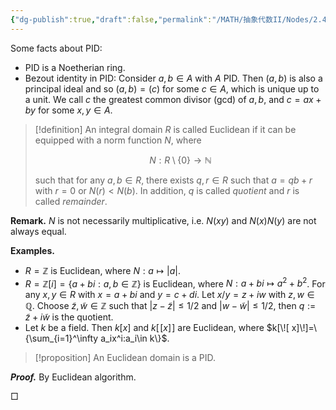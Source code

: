 ```yaml
---
{"dg-publish":true,"draft":false,"permalink":"/MATH/抽象代数II/Nodes/2.4 PID and Euclidean domain/","dgPassFrontmatter":true}
---
```



Some facts about PID:
- PID is a Noetherian ring.
- Bezout identity in PID: Consider $a,b\in A$ with $A$ PID. Then $(a,b)$ is also a principal ideal and so $(a,b)=(c)$ for some $c\in A$, which is unique up to a unit. We call $c$ the greatest common divisor (gcd) of $a,b$, and $c=ax+by$ for some $x,y\in A$.

> [!definition]
> An integral domain $R$ is called Euclidean if it can be equipped with a norm function $N$, where 
> 
> $$N:R\setminus \{0\}\to \mathbb{N}$$
> 
> such that for any $a,b\in R$, there exists $q,r\in R$ such that $a=qb+r$ with $r=0$ or $N(r)<N(b)$. In addition, $q$ is called *quotient* and $r$ is called *remainder*.

**Remark.** $N$ is not necessarily multiplicative, i.e. $N(xy)$ and $N(x)N(y)$ are not always equal.

**Examples.** 
- $R=\mathbb{Z}$ is Euclidean, where $N:a\mapsto|a|$. 
- $R=\mathbb{Z}[i]=\{a+bi:a,b\in \mathbb{Z}\}$ is Euclidean, where $N:a+bi\mapsto a^2+b^2$. For any $x,y\in R$ with $x=a+bi$ and $y=c+di$. Let $x/y=z+iw$ with $z,w\in \mathbb{Q}$. Choose $\widetilde z,\widetilde w\in \mathbb{Z}$ such that $|z-\widetilde z|\leqslant 1/2$ and $|w-\widetilde w|\leqslant 1/2$, then $q:=\widetilde z+i\widetilde w$ is the quotient.
- Let $k$ be a field. Then $k[x]$ and $k[\![ x]\!]$ are Euclidean, where $k[\![ x]\!]=\{\sum_{i=1}^\infty a_ix^i:a_i\in k\}$.


> [!proposition]
> An Euclidean domain is a PID.

**_Proof._**
By Euclidean algorithm.
<p align="left">□</p>
